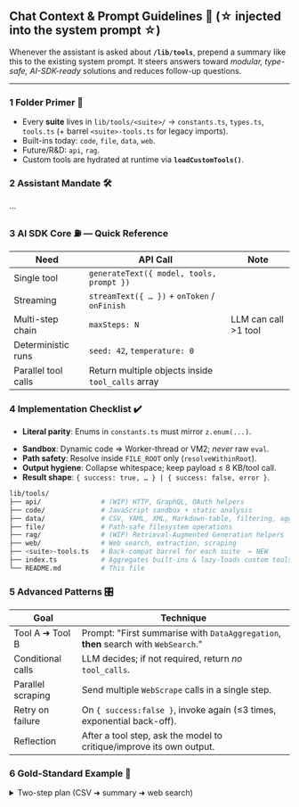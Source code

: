 ## Chat Context & Prompt Guidelines 🤖  (☆ injected into the system prompt ☆)

Whenever the assistant is asked about **`/lib/tools`**, prepend a summary like
this to the existing system prompt. It steers answers toward _modular,
type-safe, AI-SDK-ready_ solutions and reduces follow-up questions.

---

### 1  Folder Primer 📂

* Every **suite** lives in `lib/tools/<suite>/` → `constants.ts`, `types.ts`,
 `tools.ts` (+ barrel `<suite>-tools.ts` for legacy imports).  
* Built-ins today: `code`, `file`, `data`, `web`.  
* Future/R&D: `api`, `rag`.  
* Custom tools are hydrated at runtime via **`loadCustomTools()`**.

### 2  Assistant Mandate 🛠️
...

### 3  AI SDK Core ⛽ — Quick Reference

| Need                | API Call                                             | Note |
|---------------------|------------------------------------------------------|------|
| Single tool         | `generateText({ model, tools, prompt })`             | |
| Streaming           | `streamText({ … })` + `onToken` / `onFinish`         | |
| Multi-step chain    | `maxSteps: N`                                        | LLM can call >1 tool |
| Deterministic runs  | `seed: 42`, `temperature: 0`                         | |
| Parallel tool calls | Return multiple objects inside `tool_calls` array    | |

### 4  Implementation Checklist ✔️

- **Literal parity**: Enums in `constants.ts` must mirror `z.enum(...)`.  
* **Sandbox**: Dynamic code ⇒ Worker-thread or VM2; _never_ raw `eval`.  
* **Path safety**: Resolve inside `FILE_ROOT` only (`resolveWithinRoot`).  
* **Output hygiene**: Collapse whitespace; keep payload ≤ 8 KB/tool call.  
* **Result shape**: `{ success: true, … } | { success: false, error }`.

```bash
lib/tools/
├── api/               # (WIP) HTTP, GraphQL, OAuth helpers
├── code/              # JavaScript sandbox + static analysis
├── data/              # CSV, YAML, XML, Markdown-table, filtering, aggregation
├── file/              # Path-safe filesystem operations
├── rag/               # (WIP) Retrieval-Augmented Generation helpers
├── web/               # Web search, extraction, scraping
├── <suite>-tools.ts   # Back-compat barrel for each suite  ← NEW
├── index.ts           # Aggregates built-ins & lazy-loads custom tools
└── README.md          # This file
```

### 5  Advanced Patterns 🎛

| Goal                | Technique |
|---------------------|-----------|
| Tool A ➜ Tool B     | Prompt: "First summarise with `DataAggregation`, **then** search with `WebSearch`." |
| Conditional calls   | LLM decides; if not required, return _no_ `tool_calls`. |
| Parallel scraping   | Send multiple `WebScrape` calls in a single step. |
| Retry on failure    | On `{ success:false }`, invoke again (≤3 times, exponential back-off). |
| Reflection          | After a tool step, ask the model to critique/improve its own output. |

### 6  Gold-Standard Example 📑

<details><summary>Two-step plan (CSV ➜ summary ➜ web search)</summary>
...

2. **Custom DB tools**    
  `toolInitializer.initializeCustomTools()` pulls rows from Supabase /
  LibSQL, converts their JSON-Schema → Zod (`jsonSchemaToZod`), wraps the
  code in `ai.tool()` and sandboxes it.

3. **Agentic tools**    
  `initializeAgenticTools()` re-exports everything from `lib/tools/agentic`.

4. **toolInitializer.ts**    
  Acts as a **factory** that orchestrates steps 1-3, emits observability
  traces via `langfuse`, and returns **one flat object** ready for AI SDK.
...

---

## ✅ Completed Checklist ("Done & Shipped")

| Area | Item | Notes |
|------|------|-------|
| **Architecture** | 3-file suite pattern + barrels | `code`, `file`, `data`, `web`, `rag`, `graphql` |
| | `toolInitializer` orchestration | Built-in + custom + agentic |
| | `toolRegistry` singleton | Lazy init, execution tracing |
| **Type-safety** | Discriminated unions + type-guards everywhere | |
| **Security** | Path traversal guard; Worker thread sandbox | |
| **Functionality** | YAML↔JSON, XML↔JSON, MD-Table↔JSON | Data suite |
| | Timeout+retry web scraping | Web suite |
| | Vector search with multiple providers | RAG suite |
| | Document chunking with multiple strategies | RAG suite |
| | Multi-suite aggregation (`getAllBuiltInTools`) | |
| **Docs** | README rewrite w/ chat-context template & golden example | |

---

## 🔭 Future / In-Progress Checklist ("Next Up") ⭐

_To build a **production-grade**, "batteries-included" tool platform we need to
push far beyond the current feature-set.  The matrix below is a living backlog
of ambitious—but realistic—enhancements.  PRs are welcome; tick items as they
land!_

| Priority | Epic / Area | Concrete Tasks & Ideas | Pay-off |
|----------|-------------|------------------------|---------|
| 🚀 | **api/** suite | • OpenAPI / Swagger → Zod auto-codegen<br>• REST helpers (`GET`, `POST`, retries, pagination)<br>• OAuth 2 / Bearer token flow<br>• GraphQL client with persisted queries | Unlock 1000s of SaaS APIs |
| 🚀 | **rag/** suite | • Supabase Vector & Pinecone drivers<br>• Hybrid BM25 + vector search<br>• On-disk embedding cache (LRU)<br>• Auto-chunking & semantic deduplication | First-class RAG workflows |
| 🚀 | **Security** | • vm2 / Firecracker sandbox for **custom** code<br>• SecComp or eBPF syscall filter<br>• Secrets scanner (prevent accidental leaks)<br>• SAST / dependency-audit CI step | Enterprise trust |
| 🌟 | **math/** suite | • `MathEvaluate` (expr parser, Big.js)<br>• `StatsDescribe` (mean, median, SD)<br>• Unit conversion (`convert-units`) | Analytics prompts |
| 🌟 | **media/** suite | • `ImageInfo` (EXIF via `exiftool`)<br>• `ImageResize` (sharp/Web-friendly)<br>• `AudioTranscribe` (whisper.cpp wrapper) | Multimodal LLM use |
| 🌟 | **lang/** suite | • `Translate` (LibreTranslate / DeepL)<br>• `Summarise` (auto select model)<br>• `KeywordExtract`, `Sentiment` | NLP utilities |
| 🌟 | **shell/** suite | • Safe Bash runner in Docker rootless<br>• Built-in time / memory quotas<br>• Interactive REPL capture | DevOps, CI agents |
| 🌟 | **crypto/** suite | • `Hash` (MD5/SHA256/BLAKE3)<br>• `Encrypt/Decrypt` (AES-256-GCM)<br>• `JWTParse`  → header/payload inspect | Security & auditing |
| 🌟 | **Tool versioning** | • `version` field (semver)<br>• Dispatcher resolves major/minor<br>• Deprecation warnings | Safe upgrades |
| 🌟 | **Concurrency & QoS** | • Per-tool rate-limits<br>• Circuit-breaker & bulk-head patterns<br>• Global concurrency cap via semaphore | Stability under load |
| 🌟 | **Observability** | • OpenTelemetry traces for each `execute`<br>• Prometheus exporter (p95 latency, error %)<br>• "Slow-tool" alerting in Grafana | Prod debugging |
| 🌟 | **Caching** | • Memory + Redis back-ends<br>• Cache-key derivation helper<br>• Stale-While-Revalidate strategy | –50 % token spend |
| 🌟 | **Test harness** | • Jest unit tests per tool<br>• Contract tests for barrels<br>• Golden-file diff tests (CSV↔JSON etc.) | CI confidence |
| 🌟 | **CLI** | • `pnpm ai-tools new <suite>` scaffold<br>• `ai-tools lint` (validate schemas)<br>• `ai-tools exec <ToolName> --json` | DX delight |
| 🌟 | **Auto-docs** | • Typedoc → Markdown → Docusaurus site<br>• Live schema viewer for every tool | Onboarding |
| 🌟 | **Dynamic categories** | • CRUD UI in Supabase<br>• Runtime reload without redeploy | Flexible UI |
| 🌟 | **Fine-grained ACL** | • JWT claims → tool allow/deny<br>• Usage quotas / billing hooks<br>• Tenant-aware `FILE_ROOT` | SaaS readiness |
| 💡 | **Plugin marketplace** | • NPM tag `ai-sdk-tool-suite` discovery<br>• Auto-install from UI<br>• Version gating + signature check | Ecosystem flywheel |
| 💡 | **Graph analytics** | • Visualize tool call graphs (d3.js)<br>• Suggest optimal `maxSteps` | Prompt ergonomics |
| 💡 | **Self-optimizing agent** | • Reinforcement learning to re-order tool suggestions based on success rate | Continual improvement |
| 💡 | **Edge runtime** | • Vercel Edge / Cloudflare Workers compatibility<br>• WASI shim for `data/` & `code/` suites | Low-latency |
| 💡 | **Multi-language support** | • Rust & Python "sibling" runtimes sharing the same Zod-like schemas (using `typia` / `pydantic`) | Polyglot stacks |
| 💡 | **Cost awareness** | • Token-cost estimator per call<br>• Budget guardrail that blocks expensive chains | $$ savings |
| 🧪 | **LLM eval harness** | • Automated tool-call correctness using GPT-4 judge<br>• Regression baseline per release | Safety net |
| 🧪 | **Prompt compression** | • Recursive summarisation for long tool outputs<br>• Hash-based deduplication | Fit within context window |

_The list is intentionally extensive—treat it as inspiration and backlog.  PRs
should reference an item ID (e.g. `rag-03`) and tick it here once merged._ 🚀

---

_Keep both lists synced with PRs: move items from ⭐ → ✅ once merged.  Aim high,
iterate fast, and always keep the assistant's chat-context up to date._ 🚀
